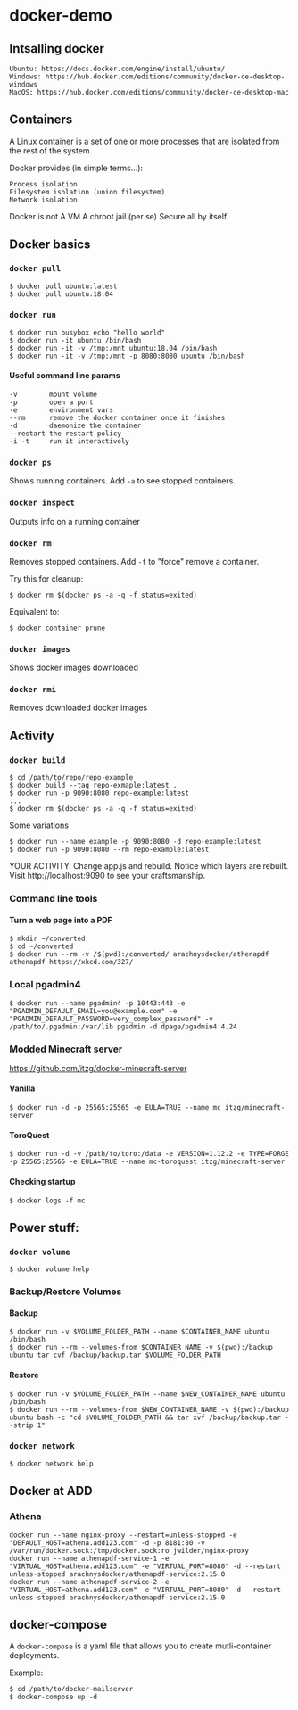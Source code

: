 # docker-demo

## Intsalling docker 

    Ubuntu: https://docs.docker.com/engine/install/ubuntu/
    Windows: https://hub.docker.com/editions/community/docker-ce-desktop-windows
    MacOS: https://hub.docker.com/editions/community/docker-ce-desktop-mac

## Containers

A Linux container is a set of one or more processes that are isolated from the rest of the system. 

Docker provides (in simple terms...):

    Process isolation
    Filesystem isolation (union filesystem)
    Network isolation
    
Docker is not
    A VM
    A chroot jail (per se)
    Secure all by itself

## Docker basics

### `docker pull`

    $ docker pull ubuntu:latest
    $ docker pull ubuntu:18.04

### `docker run`

    $ docker run busybox echo "hello world"
    $ docker run -it ubuntu /bin/bash
    $ docker run -it -v /tmp:/mnt ubuntu:18.04 /bin/bash
    $ docker run -it -v /tmp:/mnt -p 8080:8080 ubuntu /bin/bash

#### Useful command line params

    -v        mount volume
    -p        open a port
    -e        environment vars
    --rm      remove the docker container once it finishes
    -d        daemonize the container
    --restart the restart policy
    -i -t     run it interactively

### `docker ps`

Shows running containers. Add `-a` to see stopped containers.

### `docker inspect`

Outputs info on a running container

### `docker rm`

Removes stopped containers. Add `-f` to "force" remove a container.

Try this for cleanup:

    $ docker rm $(docker ps -a -q -f status=exited)

Equivalent to:

    $ docker container prune

### `docker images`

Shows docker images downloaded

### `docker rmi`

Removes downloaded docker images

## Activity

### `docker build`

    $ cd /path/to/repo/repo-example
    $ docker build --tag repo-exmaple:latest .
    $ docker run -p 9090:8080 repo-example:latest
    ...
    $ docker rm $(docker ps -a -q -f status=exited)

Some variations

    $ docker run --name example -p 9090:8080 -d repo-example:latest
    $ docker run -p 9090:8080 --rm repo-example:latest

YOUR ACTIVITY: Change app.js and rebuild. Notice which layers are rebuilt. Visit http://localhost:9090 to see your craftsmanship.

### Command line tools

#### Turn a web page into a PDF

    $ mkdir ~/converted
    $ cd ~/converted
    $ docker run --rm -v /$(pwd):/converted/ arachnysdocker/athenapdf athenapdf https://xkcd.com/327/



### Local pgadmin4

    $ docker run --name pgadmin4 -p 10443:443 -e "PGADMIN_DEFAULT_EMAIL=you@example.com" -e "PGADMIN_DEFAULT_PASSWORD=very_complex_password" -v /path/to/.pgadmin:/var/lib pgadmin -d dpage/pgadmin4:4.24

### Modded Minecraft server

https://github.com/itzg/docker-minecraft-server


#### Vanilla

    $ docker run -d -p 25565:25565 -e EULA=TRUE --name mc itzg/minecraft-server

#### ToroQuest

    $ docker run -d -v /path/to/toro:/data -e VERSION=1.12.2 -e TYPE=FORGE -p 25565:25565 -e EULA=TRUE --name mc-toroquest itzg/minecraft-server

#### Checking startup

    $ docker logs -f mc

## Power stuff:

### `docker volume`

    $ docker volume help

### Backup/Restore Volumes

#### Backup

    $ docker run -v $VOLUME_FOLDER_PATH --name $CONTAINER_NAME ubuntu /bin/bash
    $ docker run --rm --volumes-from $CONTAINER_NAME -v $(pwd):/backup ubuntu tar cvf /backup/backup.tar $VOLUME_FOLDER_PATH

#### Restore

    $ docker run -v $VOLUME_FOLDER_PATH --name $NEW_CONTAINER_NAME ubuntu /bin/bash
    $ docker run --rm --volumes-from $NEW_CONTAINER_NAME -v $(pwd):/backup ubuntu bash -c "cd $VOLUME_FOLDER_PATH && tar xvf /backup/backup.tar --strip 1"

### `docker network`

    $ docker network help

## Docker at ADD

### Athena

    docker run --name nginx-proxy --restart=unless-stopped -e "DEFAULT_HOST=athena.add123.com" -d -p 8181:80 -v /var/run/docker.sock:/tmp/docker.sock:ro jwilder/nginx-proxy
    docker run --name athenapdf-service-1 -e "VIRTUAL_HOST=athena.add123.com" -e "VIRTUAL_PORT=8080" -d --restart unless-stopped arachnysdocker/athenapdf-service:2.15.0
    docker run --name athenapdf-service-2 -e "VIRTUAL_HOST=athena.add123.com" -e "VIRTUAL_PORT=8080" -d --restart unless-stopped arachnysdocker/athenapdf-service:2.15.0

## docker-compose

A `docker-compose` is a yaml file that allows you to create mutli-container deployments.

Example:

    $ cd /path/to/docker-mailserver
    $ docker-compose up -d
